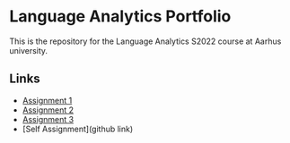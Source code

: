 # Language Analytics Portfolio
This is the repository for the Language Analytics S2022 course at Aarhus university.

## Links
- [Assignment 1](./language-a1/README.md)
- [Assignment 2](./language-a2/README.md)
- [Assignment 3](./language-a3/README.md)
- [Self Assignment](github link)